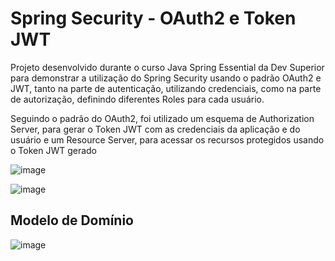 # Spring Security - OAuth2 e Token JWT
Projeto desenvolvido durante o curso Java Spring Essential da Dev Superior para demonstrar a utilização do Spring Security usando o padrão OAuth2 e JWT, tanto na parte de autenticação, utilizando 
credenciais, como na parte de autorização, definindo diferentes Roles para cada usuário.

Seguindo o padrão do OAuth2, foi utilizado um esquema de Authorization Server, para gerar o Token JWT com as credenciais da aplicação e do usuário
e um Resource Server, para acessar os recursos protegidos usando o Token JWT gerado

![image](https://github.com/EduardoSerafim/OAuth2-JWT-Spring-Security/assets/64627274/263fea23-4ee8-4fdc-b5d3-fc365ce3170d)

![image](https://github.com/EduardoSerafim/OAuth2-JWT-Spring-Security/assets/64627274/54363ba4-401d-499d-bccf-1d62cf876445)


## Modelo de Domínio
![image](https://github.com/EduardoSerafim/OAuth2-JWT-Spring-Security/assets/64627274/551a266d-dc9e-4e6e-9809-4f812a4ff283)

